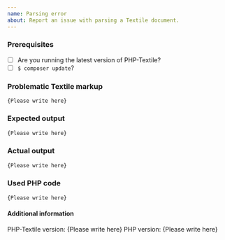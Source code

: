 ```yaml
---
name: Parsing error
about: Report an issue with parsing a Textile document.
---
```


<!--- Please replace `{Please write here}` with your answers as best you can. -->
<!--- If you're unsure about any of these, don't hesitate to ask. -->
<!--- We're here to help! -->

### Prerequisites
<!--- Put an `x` in all the boxes that apply. -->
* [ ] Are you running the latest version of PHP-Textile?
* [ ] `$ composer update`?

### Problematic Textile markup

```textile
{Please write here}
```

### Expected output

```html
{Please write here}
```

### Actual output

```html
{Please write here}
```

### Used PHP code

```php
{Please write here}
```

#### Additional information

PHP-Textile version: {Please write here}
PHP version: {Please write here}
